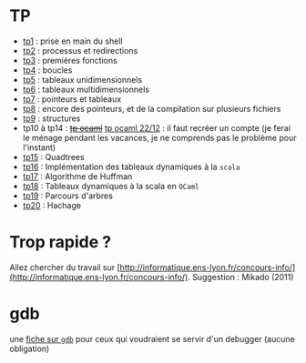 # TP

* [tp1](TP1_prise_en_main_shell/tp_prise_en_main_shell.md) : prise en main du shell
* [tp2](TP2_processus_et_compilation/tp_processus_et_compilation.md) :
  processus et redirections
* [tp3](TP3_premieres_fonctions/tp_premieres_fonctions.md) : premières fonctions
* [tp4](TP4_boucles/tp_boucles.md) : boucles
* [tp5](TP5_tableaux_unidimensionnels/tp_tableaux_unidimensionnels.md) :
  tableaux unidimensionnels
* [tp6](TP6_tableaux_multidimensionnels/tp_tableaux_multidimensionnels.md) :
  tableaux multidimensionnels
* [tp7](TP7_pointeurs_et_tableaux/tp_pointeurs_et_tableaux.md) : pointeurs et tableaux
* [tp8](TP8_encore_des_pointeurs/tp_encore_des_pointeurs.md) : encore des pointeurs, et de la compilation sur plusieurs fichiers
* [tp9](TP9_structures/tp_structures.md) : structures
* tp10 à tp14 : ~~[tp ocaml](http://mp2ipv-klimann.learn-ocaml.org/)~~ [tp ocaml
  22/12](http://vps-ff29e1ab.vps.ovh.net:8080/) : il faut recréer un
  compte (je ferai le ménage pendant les vacances, je ne comprends pas
  le problème pour l'instant)
* [tp15](TP15_quadtrees/tp_quadtress.md) : Quadtrees
* [tp16](TP16_Tableaux_avec_arbres_C/tp_arbres_arite_quelconque.md) :
  Implémentation des tableaux dynamiques à la `scala`
* [tp17](http://vps-ff29e1ab.vps.ovh.net:8080/) : Algorithme de Huffman
* [tp18](http://vps-ff29e1ab.vps.ovh.net:8080/) : Tableaux dynamiques
  à la scala en `OCaml`
* [tp19](TP19_parcours_arbre/tp_parcours_arbres.md) : Parcours d'arbres
* [tp20](TP20_hachage/tp_hachage.md) : Hachage

# Trop rapide ?
Allez chercher du travail sur
[http://informatique.ens-lyon.fr/concours-info/](http://informatique.ens-lyon.fr/concours-info/). Suggestion :
Mikado (2011)


# gdb
une [fiche sur `gdb`](../GDB/gdb.md) pour ceux qui voudraient se
servir d'un debugger (aucune obligation)

